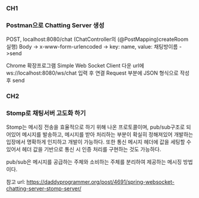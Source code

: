 <h3>CH1</h3>
<h3>Postman으로 Chatting Server 생성</h3>

POST, localhost:8080/chat (ChatController의 (@PostMapping)createRoom 실행)
Body -> x-www-form-urlencoded -> key: name, value: 채팅방이름 ->send

Chrome 확장프로그램 Simple Web Socket Client 다운
url에 ws://localhost:8080/ws/chat 입력 후 연결
Request 부분에 JSON 형식으로 작성 후 send


<h3>CH2</h3>
<h3>Stomp로 채팅서버 고도화 하기</h3>
Stomp는 메시징 전송을 효율적으로 하기 위해 나온 프로토콜이며, pub/sub구조로 되어있어 메시지를 발송하고, 메시지를 받아 처리하는 부분이 확실히 정해져있어 개발하는 입장에서 명확하게 인지하고 개발이 가능하다. 또한 통신 메시지 헤더에 값을 세팅할 수 있어서 헤더 값을 기반으로 통신 시 인증 처리를 구현하는 것도 가능하다.

pub/sub은 메시지를 공급하는 주체와 소비하는 주체를 분리하여 제공하는 메시징 방법이다. 














참고 url: https://daddyprogrammer.org/post/4691/spring-websocket-chatting-server-stomp-server/
